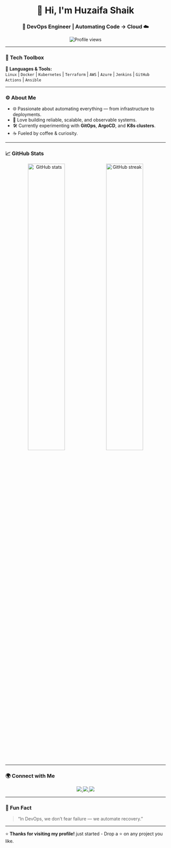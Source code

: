 <h1 align="center">👋 Hi, I'm Huzaifa Shaik</h1>
<h3 align="center">🚀 DevOps Engineer | Automating Code → Cloud ☁️</h3>

<p align="center">
  <img src="https://komarev.com/ghpvc/?username=huzaifashaik&label=Profile%20Views&color=0e75b6&style=flat" alt="Profile views" /> 
</p>

---

### 🧰 Tech Toolbox
🧩 **Languages & Tools:**  
`Linux` | `Docker` | `Kubernetes` | `Terraform` | `AWS` | `Azure` | `Jenkins` | `GitHub Actions` | `Ansible`  

---

### ⚙️ About Me
- 🌐 Passionate about automating everything — from infrastructure to deployments.  
- 🧠 Love building reliable, scalable, and observable systems.  
- 🛠️ Currently experimenting with **GitOps**, **ArgoCD**, and **K8s clusters**.  
- ☕ Fueled by coffee & curiosity.  

---

### 📈 GitHub Stats
<p align="center">
  <img src="https://github-readme-stats.vercel.app/api?username=huzaifashaik&show_icons=true&theme=tokyonight" alt="GitHub stats" width="48%"/>
  <img src="https://github-readme-streak-stats.herokuapp.com/?user=huzaifashaik&theme=tokyonight" alt="GitHub streak" width="48%"/>
</p>

---

### 🌍 Connect with Me
<p align="center">
  <a href="https://www.linkedin.com/in/huzaifashaik/" target="_blank">
    <img src="https://img.shields.io/badge/LinkedIn-0077B5.svg?&style=for-the-badge&logo=linkedin&logoColor=white" />
  </a>
  <a href="mailto:huzaifa.md.shaik2233@gmail.com">
    <img src="https://img.shields.io/badge/Gmail-D14836.svg?&style=for-the-badge&logo=gmail&logoColor=white" />
  </a>
  <a href="https://github.com/HuzaifaShaik-Eng">
    <img src="https://img.shields.io/badge/GitHub-100000.svg?&style=for-the-badge&logo=github&logoColor=white" />
  </a>
</p>

---

### 🧠 Fun Fact
> “In DevOps, we don’t fear failure — we automate recovery.”

---

⭐ **Thanks for visiting my profile!** just started - Drop a ⭐ on any project you like.
